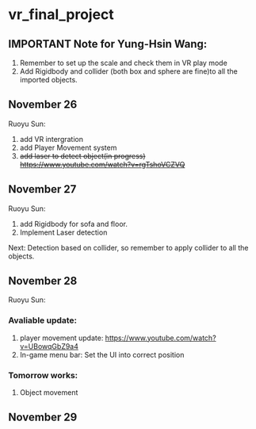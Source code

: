 # vr_final_project

## IMPORTANT Note for Yung-Hsin Wang:
1. Remember to set up the scale and check them in VR play mode
2. Add Rigidbody and collider (both box and sphere are fine)to all the imported objects.

## November 26

Ruoyu Sun:
1. add VR intergration
2. add Player Movement system
3. ~~add laser to detect object(in progress) https://www.youtube.com/watch?v=rgTshoVCZVQ~~

## November 27

Ruoyu Sun:
1. add Rigidbody for sofa and floor.
2. Implement Laser detection

Next:
Detection based on collider, so remember to apply collider to all the objects.

## November 28

Ruoyu Sun:

### Avaliable update: 
1. player movement update: https://www.youtube.com/watch?v=UBowqGbZ9a4
2. In-game menu bar: Set the UI into correct position

### Tomorrow works:
1. Object movement

## November 29
